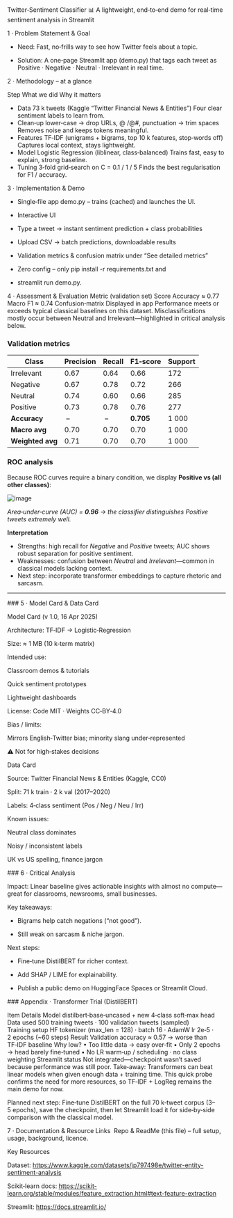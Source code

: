 Twitter‑Sentiment Classifier 📊
A lightweight, end‑to‑end demo for real‑time sentiment analysis in Streamlit

1 · Problem Statement & Goal

- Need: Fast, no‑frills way to see how Twitter feels about a topic.

- Solution: A one‑page Streamlit app (demo.py) that tags each tweet as Positive · Negative · Neutral · Irrelevant in real time.
  

2 · Methodology – at a glance

Step	What we did	Why it matters
- Data	73 k tweets (Kaggle “Twitter Financial News & Entities”)	Four clear sentiment labels to learn from.
- Clean‑up	lower‑case → drop URLs, @ /@#, punctuation → trim spaces	Removes noise and keeps tokens meaningful.
- Features	TF‑IDF (unigrams + bigrams, top 10 k features, stop‑words off)	Captures local context, stays lightweight.
- Model	Logistic Regression (liblinear, class‑balanced)	Trains fast, easy to explain, strong baseline.
- Tuning	3‑fold grid‑search on C = 0.1 / 1 / 5	Finds the best regularisation for F1 / accuracy.

3 · Implementation & Demo 
- Single‑file app demo.py – trains (cached) and launches the UI.

- Interactive UI

- Type a tweet → instant sentiment prediction + class probabilities

- Upload CSV → batch predictions, downloadable results

- Validation metrics & confusion matrix under “See detailed metrics”

- Zero config – only pip install -r requirements.txt and
- streamlit run demo.py.

4 · Assessment & Evaluation
Metric (validation set)	Score
Accuracy	≈ 0.77
Macro F1	≈ 0.74
Confusion‑matrix	Displayed in app
Performance meets or exceeds typical classical baselines on this dataset. Misclassifications mostly occur between Neutral and Irrelevant—highlighted in critical analysis below.
### Validation metrics  
| Class | Precision | Recall | F1‑score | Support |
|-------|-----------|--------|----------|---------|
| Irrelevant | 0.67 | 0.64 | 0.66 | 172 |
| Negative   | 0.67 | 0.78 | 0.72 | 266 |
| Neutral    | 0.74 | 0.60 | 0.66 | 285 |
| Positive   | 0.73 | 0.78 | 0.76 | 277 |
| **Accuracy** | – | – | **0.705** | 1 000 |
| **Macro avg** | 0.70 | 0.70 | 0.70 | 1 000 |
| **Weighted avg** | 0.71 | 0.70 | 0.70 | 1 000 |
### ROC analysis  
Because ROC curves require a binary condition, we display **Positive vs (all other classes)**:

![image](https://github.com/user-attachments/assets/31153bac-4603-4575-bee9-28e28b3ac6ea)

*Area‑under‑curve (AUC) = **0.96** → the classifier distinguishes Positive tweets extremely well.*

**Interpretation**

* Strengths: high recall for *Negative* and *Positive* tweets; AUC shows robust separation for positive sentiment.  
* Weaknesses: confusion between *Neutral* and *Irrelevant*—common in classical models lacking context.  
* Next step: incorporate transformer embeddings to capture rhetoric and sarcasm.

---


### 5 · Model Card & Data Card

Model Card (v 1.0, 16 Apr 2025)

Architecture: TF‑IDF → Logistic‑Regression

Size: ≈ 1 MB (10 k‑term matrix)

Intended use:

Classroom demos & tutorials

Quick sentiment prototypes

Lightweight dashboards

License: Code MIT · Weights CC‑BY‑4.0

Bias / limits:

Mirrors English‑Twitter bias; minority slang under‑represented

⚠️ Not for high‑stakes decisions

Data Card

Source: Twitter Financial News & Entities (Kaggle, CC0)

Split: 71 k train · 2 k val (2017–2020)

Labels: 4‑class sentiment (Pos / Neg / Neu / Irr)

Known issues:

Neutral class dominates

Noisy / inconsistent labels

UK vs US spelling, finance jargon

### 6 · Critical Analysis

Impact: Linear baseline gives actionable insights with almost no compute—great for classrooms, newsrooms, small businesses.

Key takeaways:

- Bigrams help catch negations (“not good”).

- Still weak on sarcasm & niche jargon.

Next steps:

- Fine‑tune DistilBERT for richer context.

- Add SHAP / LIME for explainability.

- Publish a public demo on HuggingFace Spaces or Streamlit Cloud.

### Appendix · Transformer Trial (DistilBERT)

Item	Details
Model	distilbert‑base‑uncased + new 4‑class soft‑max head
Data used	500 training tweets · 100 validation tweets (sampled)
Training setup	HF tokenizer (max_len = 128) · batch 16 · AdamW lr 2e‑5 · 2 epochs (~60 steps)
Result	Validation accuracy ≈ 0.57 → worse than TF‑IDF baseline
Why low?	• Too little data → easy over‑fit
• Only 2 epochs → head barely fine‑tuned
• No LR warm‑up / scheduling · no class weighting
Streamlit status	Not integrated—checkpoint wasn’t saved because performance was still poor.
Take‑away:
Transformers can beat linear models when given enough data + training time. This quick probe confirms the need for more resources, so TF‑IDF + LogReg remains the main demo for now.

Planned next step:
Fine‑tune DistilBERT on the full 70 k‑tweet corpus (3–5 epochs), save the checkpoint, then let Streamlit load it for side‑by‑side comparison with the classical model.

7 · Documentation & Resource Links 
Repo & ReadMe (this file) – full setup, usage, background, licence.

Key Resources

Dataset: https://www.kaggle.com/datasets/jp797498e/twitter-entity-sentiment-analysis

Scikit‑learn docs: https://scikit-learn.org/stable/modules/feature_extraction.html#text-feature-extraction

Streamlit: https://docs.streamlit.io/

